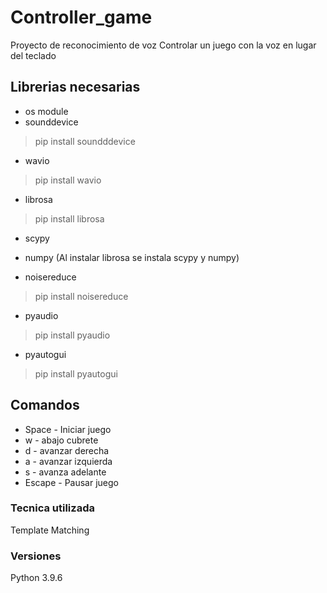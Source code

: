 # Controller_game
Proyecto de reconocimiento de voz
Controlar un juego con la voz en lugar del teclado

## Librerias necesarias

* os module 
* sounddevice
> pip install soundddevice

* wavio
> pip install wavio

* librosa
> pip install librosa

* scypy
* numpy
(Al instalar librosa se instala scypy y numpy)

* noisereduce
> pip install noisereduce

* pyaudio
> pip install pyaudio 

* pyautogui
> pip install pyautogui

## Comandos

* Space - Iniciar juego
* w - abajo cubrete
* d - avanzar derecha
* a - avanzar izquierda
* s - avanza adelante
* Escape - Pausar juego


### Tecnica utilizada
Template Matching

### Versiones
Python 3.9.6
